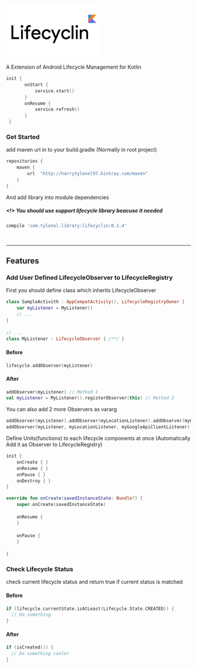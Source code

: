 
!["Lifecyclin"](/assets/lifecyclin-long.png)

A Extension of Android Lifecycle Management for Kotlin

```kotlin
init {
       onStart {
           service.start()
       }
       onResume {
           service.refresh()
       }
 }
```

### Get Started

add maven url in to your build.gradle (Normally in root project)
```groovy
repositories {
    maven {
        url  "http://harrytylenol97.bintray.com/maven"
    }
}
```

And add library into module dependencies
##### <!> You should use support lifecycle library beacuse it needed
```groovy
compile 'com.tylenol.library:lifecyclin:0.1.4'
```

<br/>
<hr/>

## Features
### Add User Defined LifecycleObserver to LifecycleRegistry

First you should define class which inherits LifecycleObserver
```kotlin
class SampleActivith : AppCompatActivity(), LifecycleRegistryOwner {
    var myListener = MyListener()
    // ...
}

// ...
class MyListener : LifecycleObserver { /**/ }
```

#### Before
```kotlin
lifecycle.addObserver(myListener)
```

#### After
```kotlin
addObserver(myListener) // Method 1
val myListener = MyListener().registerObserver(this) // Method 2
```

You can also add 2 more Observers as vararg
```kotlin
addObserver(myListener).addObserver(myLocationListener).addObserver(myGoogleApiClientListener)
addObserver(myListener, myLocationListener, myGoogleApiClientListener)
```

Define Units(functions) to each lifecycle components at once (Automatically Add it as Observer to LifecycleRegistry)
```kotlin
init {
    onCreate { }
    onResume { }
    onPause { }
    onDestroy { }
}
```
```kotlin
override fun onCreate(savedInstanceState: Bundle?) {
    super.onCreate(savedInstanceState)
    
    onResume { 
    }
    
    onPause { 
    }
    
}
```

### Check Lifecycle Status
check current lifecycle status and return true if current status is matched

#### Before
```kotlin
if (lifecycle.currentState.isAtLeast(Lifecycle.State.CREATED)) {
  // Do something
}
```

#### After
```kotlin
if (isCreated()) {
  // Do something cooler
}
```
